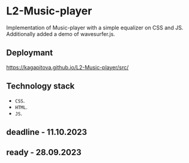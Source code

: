 # L2-Music-player

Implementation of Music-player with a simple equalizer on CSS and JS. Additionally added a demo of wavesurfer.js.

## Deploymant 

https://kagapitova.github.io/L2-Music-player/src/

## Technology stack

- `CSS`.
- `HTML`.
- `JS`.

## deadline - 11.10.2023 
## ready - 28.09.2023
